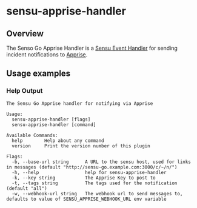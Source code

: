 # sensu-apprise-handler
## Overview
The Senso Go Apprise Handler is a [Sensu Event Handler](https://docs.sensu.io/sensu-go/latest/reference/handlers/#how-do-sensu-handlers-work) for sending incident notifications to [Apprise](https://github.com/caronc/apprise).

## Usage examples
### Help Output

```
The Sensu Go Apprise handler for notifying via Apprise

Usage:
  sensu-apprise-handler [flags]
  sensu-apprise-handler [command]

Available Commands:
  help        Help about any command
  version     Print the version number of this plugin

Flags:
  -b, --base-url string      A URL to the sensu host, used for links in messages (default "http://sensu-go.example.com:3000/c/~/n/")
  -h, --help                 help for sensu-apprise-handler
  -k, --key string           The Apprise Key to post to
  -t, --tags string          The tags used for the notification (default "all")
  -w, --webhook-url string   The webhook url to send messages to, defaults to value of SENSU_APPRISE_WEBHOOK_URL env variable
```

